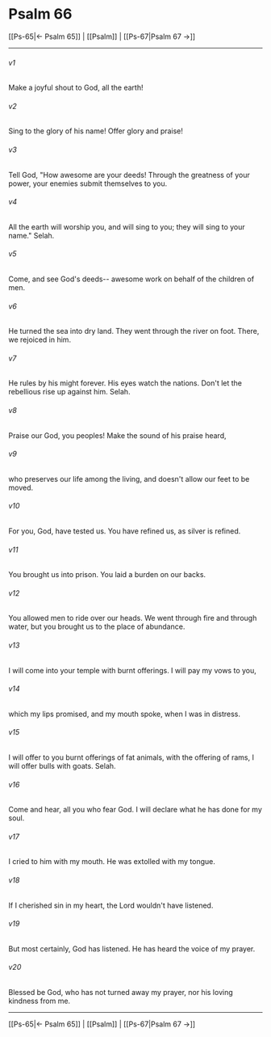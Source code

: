 # Psalm 66

[[Ps-65|← Psalm 65]] | [[Psalm]] | [[Ps-67|Psalm 67 →]]
***



###### v1 
Make a joyful shout to God, all the earth! 

###### v2 
Sing to the glory of his name! Offer glory and praise! 

###### v3 
Tell God, "How awesome are your deeds! Through the greatness of your power, your enemies submit themselves to you. 

###### v4 
All the earth will worship you, and will sing to you; they will sing to your name." Selah. 

###### v5 
Come, and see God's deeds-- awesome work on behalf of the children of men. 

###### v6 
He turned the sea into dry land. They went through the river on foot. There, we rejoiced in him. 

###### v7 
He rules by his might forever. His eyes watch the nations. Don't let the rebellious rise up against him. Selah. 

###### v8 
Praise our God, you peoples! Make the sound of his praise heard, 

###### v9 
who preserves our life among the living, and doesn't allow our feet to be moved. 

###### v10 
For you, God, have tested us. You have refined us, as silver is refined. 

###### v11 
You brought us into prison. You laid a burden on our backs. 

###### v12 
You allowed men to ride over our heads. We went through fire and through water, but you brought us to the place of abundance. 

###### v13 
I will come into your temple with burnt offerings. I will pay my vows to you, 

###### v14 
which my lips promised, and my mouth spoke, when I was in distress. 

###### v15 
I will offer to you burnt offerings of fat animals, with the offering of rams, I will offer bulls with goats. Selah. 

###### v16 
Come and hear, all you who fear God. I will declare what he has done for my soul. 

###### v17 
I cried to him with my mouth. He was extolled with my tongue. 

###### v18 
If I cherished sin in my heart, the Lord wouldn't have listened. 

###### v19 
But most certainly, God has listened. He has heard the voice of my prayer. 

###### v20 
Blessed be God, who has not turned away my prayer, nor his loving kindness from me.

***
[[Ps-65|← Psalm 65]] | [[Psalm]] | [[Ps-67|Psalm 67 →]]
